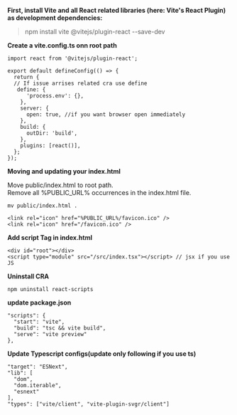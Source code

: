 **First, install Vite and all React related libraries (here: Vite's React Plugin) as development dependencies:**

> npm install vite @vitejs/plugin-react --save-dev

**Create a vite.config.ts onn root path**

``` import { defineConfig } from 'vite';
import react from '@vitejs/plugin-react';

export default defineConfig(() => {
  return {
  // If issue arrises related cra use define
   define: {
      'process.env': {},
    },
    server: {
      open: true, //if you want browser open immediately
    },
    build: {
      outDir: 'build',
    },
    plugins: [react()],
  };
});
```

**Moving and updating your index.html**

Move public/index.html to root path.<br>
Remove all %PUBLIC_URL% occurrences in the index.html file.

``` 
mv public/index.html .
```

```
<link rel="icon" href="%PUBLIC_URL%/favicon.ico" />
<link rel="icon" href="/favicon.ico" />
```

**Add script Tag in index.html**

```
<div id="root"></div>
<script type="module" src="/src/index.tsx"></script> // jsx if you use JS
```

**Uninstall CRA**

```
npm uninstall react-scripts
```

**update package.json**

```
"scripts": {
  "start": "vite",
  "build": "tsc && vite build",
  "serve": "vite preview"
},
```

**Update Typescript configs(update only following if you use ts)**
```
"target": "ESNext",
"lib": [
  "dom",
  "dom.iterable",
  "esnext"
],
"types": ["vite/client", "vite-plugin-svgr/client"]
 ```
